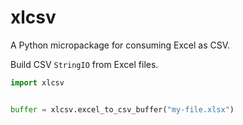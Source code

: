 # xlcsv

A Python micropackage for consuming Excel as CSV.

Build CSV `StringIO` from Excel files.

```py
import xlcsv


buffer = xlcsv.excel_to_csv_buffer("my-file.xlsx")
```
